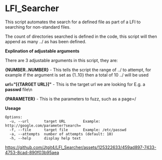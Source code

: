 # LFI_Searcher
This script automates the search for a defined file as part of a LFI to searching for non-standard files. 

The count of directories searched is defined in the code, this script will then append as many ../ as has been defined.


**Explination of adjustable arguments**

There are 3 adjustable arguments in this script, they are:

**{NUMBER..NUMBER}** - This tells the script the range of ../ to attempt, for example if the argument is set as {1..10} then a total of 10 ../ will be used

**url="[{TARGET URL}]"** - This is the target url we are looking for E.g. a **passwd** file\n

**{PARAMETER}** - This is the parameters to fuzz, such as a page=/

**Useage**

```
Options:
  -u, --url       target URL        Example: http://google.com/parameter?search=
  -f, --file      target file       Example: /etc/passwd
  -a, --attempts  number of attempts (default: 10)         
  -h, --help      display help text
```

https://github.com/Jtgit4/LFI_Searcher/assets/125322633/459ad897-7433-4753-8cad-890f03b95aea

